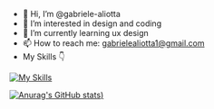 - 👋 Hi, I’m @gabriele-aliotta
- 👀 I’m interested in design and coding
- 🌱 I’m currently learning ux design
- 📫 How to reach me: gabrielealiotta1@gmail.com
- My Skills 👇

[![My Skills](https://skillicons.dev/icons?i=html,css,js,figma,ai,ps)](https://skillicons.dev)


[![Anurag's GitHub stats](https://github-readme-stats.vercel.app/api?username=gabriele-aliotta&show_icons=true&theme=radical))](https://github.com/anuraghazra/github-readme-stats)
